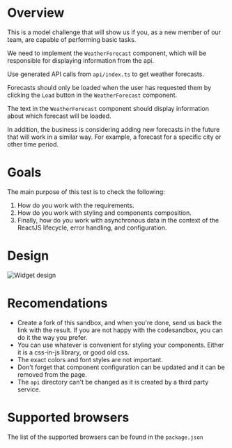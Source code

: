 # Overview

This is a model challenge that will show us if you, as a new member of our team, are capable of performing basic tasks.

We need to implement the `WeatherForecast` component, which will be responsible for displaying information from the api.

Use generated API calls from `api/index.ts` to get weather forecasts.

Forecasts should only be loaded when the user has requested them by clicking the `Load` button in the `WeatherForecast` component.

The text in the `WeatherForecast` component should display information about which forecast will be loaded.

In addition, the business is considering adding new forecasts in the future that will work in a similar way. For example, a forecast for a specific city or other time period.

# Goals

The main purpose of this test is to check the following:

1. How do you work with the requirements.
2. How do you work with styling and components composition.
3. Finally, how do you work with asynchronous data in the context of the ReactJS lifecycle, error handling, and configuration.

# Design

![Widget design](https://cloudup.com/cBvKACmsOOw)

# Recomendations

- Create a fork of this sandbox, and when you're done, send us back the link with the result. If you are not happy with the codesandbox, you can do it the way you prefer.
- You can use whatever is convenient for styling your components. Either it is a css-in-js library, or good old css.
- The exact colors and font styles are not important.
- Don't forget that component configuration can be updated and it can be removed from the page.
- The `api` directory can't be changed as it is created by a third party service.

# Supported browsers

The list of the supported browsers can be found in the `package.json`
